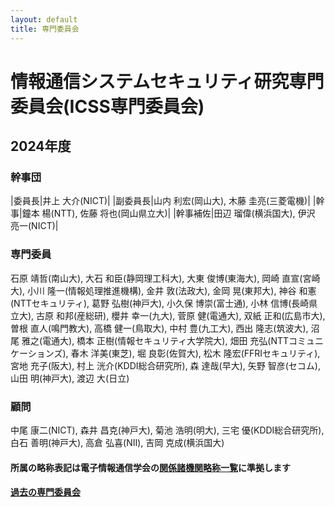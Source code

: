 ```yaml
---
layout: default
title: 専門委員会
---
```


# 情報通信システムセキュリティ研究専門委員会(ICSS専門委員会)

## 2024年度

### 幹事団

|委員長|井上 大介(NICT)|
|副委員長|山内 利宏(岡山大), 木藤 圭亮(三菱電機)|
|幹事|鐘本 楊(NTT), 佐藤 将也(岡山県立大)|
|幹事補佐|田辺 瑠偉(横浜国大), 伊沢 亮一(NICT)|


### 専門委員

石原 靖哲(南山大), 
大石 和臣(静岡理工科大), 
大東 俊博(東海大), 
岡崎 直宣(宮崎大), 
小川 隆一(情報処理推進機構), 
金井 敦(法政大), 
金岡 晃(東邦大), 
神谷 和憲(NTTセキュリティ), 
葛野 弘樹(神戸大), 
小久保 博崇(富士通), 
小林 信博(長崎県立大), 
古原 和邦(産総研), 
櫻井 幸一(九大), 
菅原 健(電通大), 
双紙 正和(広島市大), 
曽根 直人(鳴門教大), 
高橋 健一(鳥取大), 
中村 豊(九工大), 
西出 隆志(筑波大), 
沼尾 雅之(電通大), 
橋本 正樹(情報セキュリティ大学院大), 
畑田 充弘(NTTコミュニケーションズ), 
春木 洋美(東芝), 
堀 良彰(佐賀大), 
松木 隆宏(FFRIセキュリティ), 
宮地 充子(阪大), 
村上 洸介(KDDI総合研究所), 
森 達哉(早大), 
矢野 智彦(セコム), 
山田 明(神戸大), 
渡辺 大(日立)

### 顧問

中尾 康二(NICT), 
森井 昌克(神戸大), 
菊池 浩明(明大), 
三宅 優(KDDI総合研究所), 
白石 善明(神戸大), 
高倉 弘喜(NII), 
吉岡 克成(横浜国大)


#### 所属の略称表記は電子情報通信学会の[関係諸機関略称一覧](https://www.ieice.org/jpn_r/about/kikanryakusho.html)に準拠します

#### [過去の専門委員会](committee-past.html)
